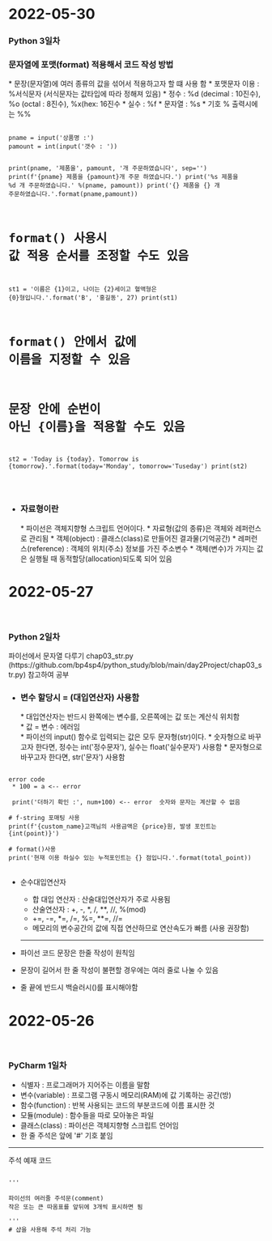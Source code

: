 <h1>2022-05-30</h1>
<h3> Python 3일차 </h3>

<h3>문자열에 포맷(format) 적용해서 코드 작성 방법</h3>
  * 문장(문자열)에 여러 종류의 값을 섞어서 적용하고자 할 떄 사용 함
  * 포맷문자 이용 : %서식문자 (서식문자는 값타입에 따라 정해져 있음)
  * 정수 : %d (decimal : 10진수), %o (octal : 8진수), %x(hex: 16진수
  * 실수 : %f
  * 문자열 : %s
  * 기호 % 출력시에는 %%
<pre>
<code>
pname = input('상품명 :')
pamount = int(input('갯수 : '))

print(pname, '제품을', pamount, '개 주문하였습니다', sep='')
print(f'{pname} 제품을 {pamount}개 주문 하였습니다.')
print('%s 제품을 %d 개 주문하였습니다.' %(pname, pamount))
print('{} 제품을 {} 개 주문하였습니다.'.format(pname,pamount))

# format() 사용시 값 적용 순서를 조정할 수도 있음
st1 = '이름은 {1}이고, 나이는 {2}세이고 혈액형은 {0}형입니다.'.format('B', '홍길동', 27)
print(st1)

# format() 안에서 값에 이름을 지정할 수 있음
# 문장 안에 순번이 아닌 {이름}을 적용할 수도 있음
st2 = 'Today is {today}. Tomorrow is {tomorrow}.'.format(today='Monday', tomorrow='Tuseday')
print(st2)

</code>
</pre>


* <h3>자료형이란</h3>
  * 파이선은 객체지향형 스크립트 언어이다.
  * 자료형(값의 종류)은 객체와 레퍼런스로 관리됨
  * 객체(object) : 클래스(class)로 만들어진 결과물(기억공간)
  * 레퍼런스(reference) : 객체의 위치(주소) 정보를 가진 주소변수
  * 객체(변수)가 가지는 값은 실행될 때 동적할당(allocation)되도록 되어 있음


<h1>2022-05-27</h1><br>

<h3> Python 2일차</h3>
파이선에서 문자열 다루기
chap03_str.py <br>
(https://github.com/bp4sp4/python_study/blob/main/day2Project/chap03_str.py) 참고하여 공부

* <h3>변수 할당시 = (대입연산자) 사용함</h3>
  * 대입연산자는 반드시 완쪽에는 변수를, 오른쪽에는 값 또는 계산식 위치함<br>
  * 값 = 변수 : 에러임<br>
  * 파이선의 input() 함수로 입력되는 값은 모두 문자형(str)이다.
  * 숫자형으로 바꾸고자 한다면, 정수는 int('정수문자'), 실수는 float('실수문자') 사용함
  * 문자형으로 바꾸고자 한다면, str('문자') 사용함
 <pre>
<code>
error code
 * 100 = a <-- error <br>
 print('더하기 확인 :', num+100) <-- error  숫자와 문자는 계산할 수 없음

# f-string 포매팅 사용
print(f'{custom_name}고객님의 사용금액은 {price}원, 발생 포인트는 {int(point)}')

# format()사용
print('현재 이용 하실수 있는 누적포인트는 {} 점입니다.'.format(total_point))
</code>
</pre>


* 순수대입연산자
  + 합 대입 연산자 : 산술대입연산자가 주로 사용됨 
  + 산술연산자 : +, -, *, /, **, //, %(mod)
  + +=, -=, *=, /=, %=, **=, //= 
  + 메모리의 변수공간의 값에 직접 연산하므로 연산속도가 빠름 (사용 권장함)
  <hr>

* 파이선 코드 문장은 한줄 작성이 원칙임
* 문장이 길어서 한 줄 작성이 불편할 경우에는 여러 줄로 나눌 수 있음 
* 줄 끝에 반드시  백슬러시(\)를 표시해야함

<h1>2022-05-26</h1> <br><h3><P>PyCharm 1일차</h3></P>
 
 * 식별자 : 프로그래머가 지어주는 이름을 말함<br>
 * 변수(variable) : 프로그램 구동시 메모리(RAM)에 값 기록하는 공간(방)<br>
 * 함수(function) : 반복 사용되는 코드의 부분코드에 이름 표시한 것<br>
 * 모듈(module) : 함수들을 따로 모아놓은 파일<br>
 * 클래스(class) : 파이선은 객체지향형 스크립트 언어임
 * 한 줄 주석은 앞에 '#' 기호 붙임
<hr>
<p>주석 예재 코드 </p>
<pre><code>
'''<br>
파이선의 여러줄 주석문(comment)
작은 또는 큰 따옴표를 앞뒤에 3개씩 표시하면 됨<br>
'''
# 샵을 사용해 주석 처리 가능
</code>
</pre>

